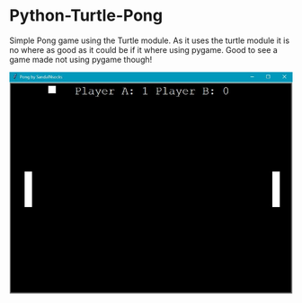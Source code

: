 # Python-Turtle-Pong
Simple Pong game using the Turtle module. As it uses the turtle module it is no where as good as it could be if it where using pygame.
Good to see a game made not using pygame though!

![Look at the project](pong.JPG)
